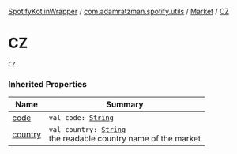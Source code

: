 [SpotifyKotlinWrapper](../../index.md) / [com.adamratzman.spotify.utils](../index.md) / [Market](index.md) / [CZ](./-c-z.md)

# CZ

`CZ`

### Inherited Properties

| Name | Summary |
|---|---|
| [code](code.md) | `val code: `[`String`](https://kotlinlang.org/api/latest/jvm/stdlib/kotlin/-string/index.html) |
| [country](country.md) | `val country: `[`String`](https://kotlinlang.org/api/latest/jvm/stdlib/kotlin/-string/index.html)<br>the readable country name of the market |
